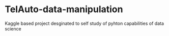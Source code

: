 # TelAuto-data-manipulation
Kaggle based project desginated to self study of pyhton capabilities of data science
